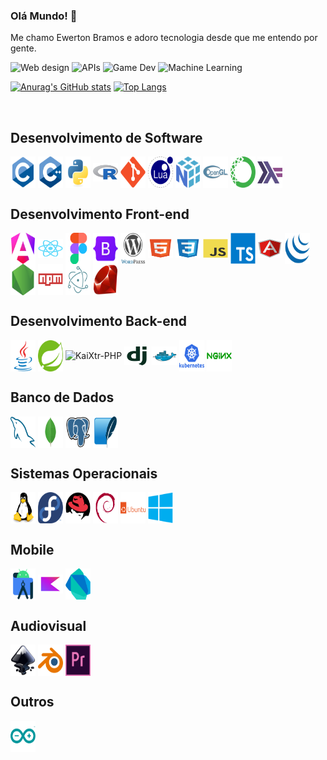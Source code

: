 ### Olá Mundo! 👋

<!--
**KaiXtr/KaiXtr** is a ✨ _special_ ✨ repository because its `README.md` (this file) appears on your GitHub profile.

Here are some ideas to get you started:

- 🔭 I’m currently working on ...
- 🌱 I’m currently learning Data Science
- 👯 I’m looking to collaborate on Machine Learning
- 🤔 I’m looking for help with ...
- 💬 Ask me about ...
- 📫 How to reach me: ewertonmatheus2113@gmail.com
- 😄 Pronouns: Ele/Dele
- ⚡ Fun fact: ...
-->

Me chamo Ewerton Bramos e adoro tecnologia desde que me entendo por gente.

![Web design](https://img.shields.io/badge/Web-green)
![APIs](https://img.shields.io/badge/APIs-purple)
![Game Dev](https://img.shields.io/badge/Game_Dev-blue)
![Machine Learning](https://img.shields.io/badge/Machine_Learning-orange)

[![Anurag's GitHub stats](https://github-readme-stats.vercel.app/api?username=KaiXtr&show_icons=true&theme=tokyonight)](https://github.com/anuraghazra/github-readme-stats)
[![Top Langs](https://github-readme-stats.vercel.app/api/top-langs/?username=KaiXtr&theme=tokyonight&layout=donut)](https://github.com/anuraghazra/github-readme-stats)

<div style="display: inline_block"><br>
  <h2>Desenvolvimento de Software</h2>
  <img align="center" alt="KaiXtr-C" height="50" width="40" src="https://raw.githubusercontent.com/devicons/devicon/master/icons/c/c-original.svg"/>
  <img align="center" alt="KaiXtr-Fedora" height="50" width="40" src="https://raw.githubusercontent.com/devicons/devicon/master/icons/cplusplus/cplusplus-original.svg"/>
  <img align="center" alt="KaiXtr-Python" height="50" width="40" src="https://raw.githubusercontent.com/devicons/devicon/master/icons/python/python-original.svg">
  <img align="center" alt="KaiXtr-R" height="30" width="40" src="https://raw.githubusercontent.com/devicons/devicon/master/icons/r/r-original.svg">
  <img align="center" alt="KaiXtr-Git" height="50" width="40" src="https://raw.githubusercontent.com/devicons/devicon/master/icons/git/git-original.svg"/>
  <img align="center" alt="KaiXtr-Lua" height="50" width="40" src="https://raw.githubusercontent.com/devicons/devicon/master/icons/lua/lua-original.svg"/>
  <img align="center" alt="KaiXtr-Numpy" height="50" width="40" src="https://raw.githubusercontent.com/devicons/devicon/master/icons/numpy/numpy-original.svg"/>
  <img align="center" alt="KaiXtr-Opengl" height="50" width="40" src="https://raw.githubusercontent.com/devicons/devicon/master/icons/opengl/opengl-original.svg"/>
  <img align="center" alt="KaiXtr-Anaconda" height="50" width="40" src="https://raw.githubusercontent.com/devicons/devicon/master/icons/anaconda/anaconda-original.svg"/>
  <img align="center" alt="KaiXtr-Haskell" height="50" width="40" src="https://raw.githubusercontent.com/devicons/devicon/master/icons/haskell/haskell-original.svg"/>
  
  <h2>Desenvolvimento Front-end</h2>
  <img align="center" alt="KaiXtr-Angular" height="50" width="40" src="https://raw.githubusercontent.com/devicons/devicon/master/icons/angular/angular-original.svg"/>
  <img align="center" alt="KaiXtr-React" height="30" width="40" src="https://raw.githubusercontent.com/devicons/devicon/master/icons/react/react-original.svg">
  <img align="center" alt="KaiXtr-Figma" height="50" width="40" src="https://raw.githubusercontent.com/devicons/devicon/master/icons/figma/figma-original.svg"/>
  <img align="center" alt="KaiXtr-Bootstrap" height="50" width="40" src="https://raw.githubusercontent.com/devicons/devicon/master/icons/bootstrap/bootstrap-original.svg"/>
  <img align="center" alt="KaiXtr-Wordpress" height="50" width="40" src="https://raw.githubusercontent.com/devicons/devicon/master/icons/wordpress/wordpress-original.svg"/>
  <img align="center" alt="KaiXtr-HTML" height="30" width="40" src="https://raw.githubusercontent.com/devicons/devicon/master/icons/html5/html5-original.svg">
  <img align="center" alt="KaiXtr-CSS" height="30" width="40" src="https://raw.githubusercontent.com/devicons/devicon/master/icons/css3/css3-original.svg">
  <img align="center" alt="KaiXtr-Js" height="30" width="40" src="https://raw.githubusercontent.com/devicons/devicon/master/icons/javascript/javascript-original.svg">
  <img align="center" alt="KaiXtr-Typescript" height="50" width="40" src="https://raw.githubusercontent.com/devicons/devicon/master/icons/typescript/typescript-original.svg"/>
  <img align="center" alt="KaiXtr-AngularJs" height="30" width="40" src="https://raw.githubusercontent.com/devicons/devicon/master/icons/angularjs/angularjs-original.svg">
  <img align="center" alt="KaiXtr-Jquery" height="50" width="40" src="https://raw.githubusercontent.com/devicons/devicon/master/icons/jquery/jquery-original.svg"/>
  <img align="center" alt="KaiXtr-NodeJs" height="50" width="40" src="https://raw.githubusercontent.com/devicons/devicon/master/icons/nodejs/nodejs-original.svg"/>
  <img align="center" alt="KaiXtr-Npm" height="50" width="40" src="https://raw.githubusercontent.com/devicons/devicon/master/icons/npm/npm-original-wordmark.svg"/>
  <img align="center" alt="KaiXtr-Electron" height="50" width="40" src="https://raw.githubusercontent.com/devicons/devicon/master/icons/electron/electron-original.svg"/>
  <img align="center" alt="KaiXtr-Ruby" height="50" width="40" src="https://raw.githubusercontent.com/devicons/devicon/master/icons/ruby/ruby-original.svg"/>

  <h2>Desenvolvimento Back-end</h2>
  <img align="center" alt="KaiXtr-Java" height="50" width="40" src="https://raw.githubusercontent.com/devicons/devicon/master/icons/java/java-original.svg"/>
  <img align="center" alt="KaiXtr-Spring" height="50" width="40" src="https://raw.githubusercontent.com/devicons/devicon/master/icons/spring/spring-original.svg"/>
  <img align="center" alt="KaiXtr-PHP" height="50" width="40" src="https://cdn.jsdelivr.net/gh/devicons/devicon/icons/php/php-original.svg"/>
  <img align="center" alt="KaiXtr-Django" height="30" width="40" src="https://raw.githubusercontent.com/devicons/devicon/master/icons/django/django-plain.svg">
  <img align="center" alt="KaiXtr-Docker" height="30" width="40" src="https://raw.githubusercontent.com/devicons/devicon/master/icons/docker/docker-original.svg">
  <img align="center" alt="KaiXtr-Kubernetes" height="50" width="40" src="https://raw.githubusercontent.com/devicons/devicon/master/icons/kubernetes/kubernetes-plain-wordmark.svg"/>
  <img align="center" alt="KaiXtr-Nginx" height="50" width="40" src="https://raw.githubusercontent.com/devicons/devicon/master/icons/nginx/nginx-original.svg"/>
  
  <h2>Banco de Dados</h2>
  <img align="center" alt="KaiXtr-MySQL" height="50" width="40" src="https://raw.githubusercontent.com/devicons/devicon/master/icons/mysql/mysql-original.svg"/>
  <img align="center" alt="KaiXtr-MongoDB" height="50" width="40" src="https://raw.githubusercontent.com/devicons/devicon/master/icons/mongodb/mongodb-original.svg"/>
  <img align="center" alt="KaiXtr-PostgreSQL" height="50" width="40" src="https://raw.githubusercontent.com/devicons/devicon/master/icons/postgresql/postgresql-original.svg"/>
  <img align="center" alt="KaiXtr-Sqlite" height="50" width="40" src="https://raw.githubusercontent.com/devicons/devicon/master/icons/sqlite/sqlite-original.svg"/>
  
  <h2>Sistemas Operacionais</h2>
  <img align="center" alt="KaiXtr-Linux" height="50" width="40" src="https://raw.githubusercontent.com/devicons/devicon/master/icons/linux/linux-original.svg"/>
  <img align="center" alt="KaiXtr-Fedora" height="50" width="40" src="https://raw.githubusercontent.com/devicons/devicon/master/icons/fedora/fedora-original.svg"/>
  <img align="center" alt="KaiXtr-RedHat" height="50" width="40" src="https://raw.githubusercontent.com/devicons/devicon/master/icons/redhat/redhat-original.svg"/>
  <img align="center" alt="KaiXtr-Debian" height="50" width="40" src="https://raw.githubusercontent.com/devicons/devicon/master/icons/debian/debian-original.svg"/>
  <img align="center" alt="KaiXtr-Ubuntu" height="50" width="40" src="https://raw.githubusercontent.com/devicons/devicon/master/icons/ubuntu/ubuntu-plain-wordmark.svg"/>
  <img align="center" alt="KaiXtr-Windows" height="50" width="40" src="https://raw.githubusercontent.com/devicons/devicon/master/icons/windows8/windows8-original.svg"/>
  
  <h2>Mobile</h2>
  <img align="center" alt="KaiXtr-Android" height="50" width="40" src="https://raw.githubusercontent.com/devicons/devicon/master/icons/androidstudio/androidstudio-original.svg"/>
  <img align="center" alt="KaiXtr-Kotlin" height="30" width="40" src="https://raw.githubusercontent.com/devicons/devicon/master/icons/kotlin/kotlin-original.svg">
  <img align="center" alt="KaiXtr-Dart" height="50" width="40" src="https://raw.githubusercontent.com/devicons/devicon/master/icons/dart/dart-original.svg"/>

  <h2>Audiovisual</h2>
  <img align="center" alt="KaiXtr-Inkscape" height="50" width="40" src="https://raw.githubusercontent.com/devicons/devicon/master/icons/inkscape/inkscape-original.svg"/>
  <img align="center" alt="KaiXtr-Blender" height="50" width="40" src="https://raw.githubusercontent.com/devicons/devicon/master/icons/blender/blender-original.svg"/>
  <img align="center" alt="KaiXtr-Premiere" height="50" width="40" src="https://raw.githubusercontent.com/devicons/devicon/master/icons/premierepro/premierepro-original.svg"/>

  <h2>Outros</h2>
  <img align="center" alt="KaiXtr-Arduino" height="50" width="40" src="https://raw.githubusercontent.com/devicons/devicon/master/icons/arduino/arduino-original.svg"/>
</div>
